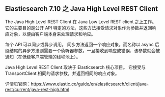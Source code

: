## Elasticsearch 7.10 之 Java High Level REST Client

The Java High Level REST Client 在 Java Low Level REST client 之上工作。 它的主要目的是公开 API 特定的方法，这些方法接受请求对象作为参数并返回响应对象，以便由客户端本身来处理请求和响应。

每个 API 可以同步或异步调用。 同步方法返回一个响应对象，而名称以 async 后缀结尾的异步方法则需要一个侦听器参数，一旦接收到响应或错误，该参数就会被通知（在低级客户端管理的线程池上）。

Java High Level REST Client 取决于 Elasticsearch 核心项目。 它接受与 TransportClient 相同的请求参数，并返回相同的响应对象。

详情见官网：https://www.elastic.co/guide/en/elasticsearch/client/java-rest/current/java-rest-high.html
